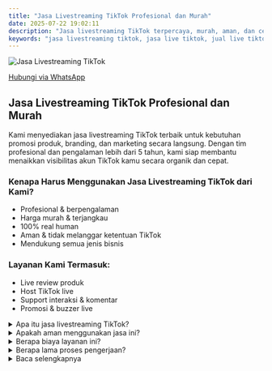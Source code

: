 ```yaml
---
title: "Jasa Livestreaming TikTok Profesional dan Murah"
date: 2025-07-22 19:02:11
description: "Jasa livestreaming TikTok terpercaya, murah, aman, dan cepat. Cocok untuk menaikkan brand dan penjualan dengan sistem real human."
keywords: "jasa livestreaming tiktok, jasa live tiktok, jual live tiktok, beli live tiktok, live tiktok murah, live tiktok real, live tiktok aman, jasa buzzer tiktok"
---
```


<script type="application/ld+json">
{
  "@context": "https://schema.org",
  "@type": "Service",
  "name": "Jasa Livestreaming TikTok Profesional dan Murah",
  "description": "Jasa livestreaming TikTok terpercaya, murah, aman, dan cepat. Cocok untuk menaikkan brand dan penjualan dengan sistem real human.",
  "keywords": "jasa livestreaming tiktok, jasa live tiktok, jual live tiktok, beli live tiktok, live tiktok murah, live tiktok real, live tiktok aman, jasa buzzer tiktok",
  "datePublished": "2025-07-22 19:02:11"
}
</script>


<img src="/assets/img/livestreaming.jpg" alt="Jasa Livestreaming TikTok" />

<p><a href="https://wa.me/6281234567890" target="_blank">Hubungi via WhatsApp</a></p>

## Jasa Livestreaming TikTok Profesional dan Murah

Kami menyediakan jasa livestreaming TikTok terbaik untuk kebutuhan promosi produk, branding, dan marketing secara langsung. Dengan tim profesional dan pengalaman lebih dari 5 tahun, kami siap membantu menaikkan visibilitas akun TikTok kamu secara organik dan cepat.

### Kenapa Harus Menggunakan Jasa Livestreaming TikTok dari Kami?

- Profesional & berpengalaman
- Harga murah & terjangkau
- 100% real human
- Aman & tidak melanggar ketentuan TikTok
- Mendukung semua jenis bisnis

### Layanan Kami Termasuk:

- Live review produk
- Host TikTok live
- Support interaksi & komentar
- Promosi & buzzer live


<details>
  <summary>Apa itu jasa livestreaming TikTok?</summary>
  <p>Jasa livestreaming TikTok adalah layanan untuk membantu kamu tampil live secara profesional guna meningkatkan penjualan dan kepercayaan audiens.</p>
</details>
<details>
  <summary>Apakah aman menggunakan jasa ini?</summary>
  <p>Sangat aman karena semua dilakukan secara manual oleh tim real human, bukan bot.</p>
</details>
<details>
  <summary>Berapa biaya layanan ini?</summary>
  <p>Harga mulai dari Rp100.000 per sesi tergantung durasi dan kebutuhan.</p>
</details>
<details>
  <summary>Berapa lama proses pengerjaan?</summary>
  <p>Biasanya bisa langsung mulai dalam 1x24 jam setelah pemesanan dan konfirmasi.</p>
</details>



<details>
  <summary>Baca selengkapnya</summary>
  <p>Jika kamu mencari jasa livestreaming TikTok yang murah, cepat, dan terpercaya, kami adalah pilihan terbaik. Dengan pengalaman bertahun-tahun, kami membantu banyak UMKM dan brand besar tampil di TikTok live secara profesional. Kata kunci: jasa livestreaming TikTok, jasa live murah, live cepat, beli jasa live, cari jasa live TikTok, butuh live real TikTok, jasa live terpercaya, jasa live aman TikTok, jasa buzzer live TikTok, paket live murah.</p>
</details>

